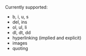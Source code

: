 Currently supported:
  * b, i, u, s
  * del, ins
  * ol, ul, li
  * dl, dt, dd
  * hyperlinking (implied and explicit)
  * images
  * quoting